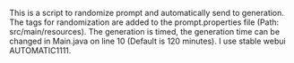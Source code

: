 This is a script to randomize prompt and automatically send to generation. The tags for randomization are added to the prompt.properties file (Path: src/main/resources). The generation is timed, the generation time can be changed in Main.java on line 10 (Default is 120 minutes). I use stable webui AUTOMATIC1111.
